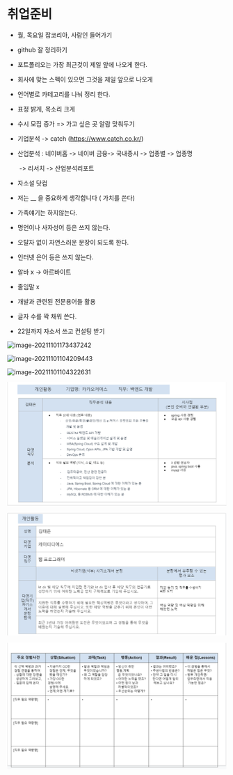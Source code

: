# 취업준비

- 월, 목요일  잡코리아, 사람인 들어가기

- github 잘 정리하기

- 포트폴리오는 가장 최근것이 제일 앞에 나오게 한다.

- 회사에 맞는 스펙이 있으면 그것을 제일 앞으로 나오게

- 언어별로 카테고리를 나눠 정리 한다.

- 표정 밝게, 목소리 크게

- 수시 모집 증가 => 가고 싶은 곳 알람 맞춰두기

- 기업분석 -> catch (https://www.catch.co.kr/)

- 산업분석 : 네이버홈 -> 네이버 금융-> 국내증시 -> 업종별 -> 업종명

  ​																-> 리서치 -> 산업분석리포트 

- 자소설 닷컴
- 저는 __ 을 중요하게 생각합니다 ( 가치를 쓴다) 
- 가족얘기는 하지않는다.
- 명언이나 사자성어 등은 쓰지 않는다.
- 오탈자 없이 자연스러운 문장이 되도록 한다.
- 인터넷 은어 등은 쓰지 않는다.
- 알바 x -> 아르바이트
- 줄임말 x
- 개발과 관련된 전문용어들 활용
- 글자 수를 꽉 채워 쓴다.
- 22일까지 자소서 쓰고 컨설팅 받기

![image-20211101173437242](C:/Users/%EA%B9%80%ED%83%9C%EC%9D%80/AppData/Roaming/Typora/typora-user-images/image-20211101173437242.png)





![image-20211101104209443](C:/Users/%EA%B9%80%ED%83%9C%EC%9D%80/AppData/Roaming/Typora/typora-user-images/image-20211101104209443.png)

![image-20211101104322631](C:/Users/%EA%B9%80%ED%83%9C%EC%9D%80/AppData/Roaming/Typora/typora-user-images/image-20211101104322631.png)

![image-20211102091044247](%EC%B7%A8%EC%97%85%EC%A4%80%EB%B9%84.assets/image-20211102091044247.png)

![image-20211102091112129](%EC%B7%A8%EC%97%85%EC%A4%80%EB%B9%84.assets/image-20211102091112129.png)

![image-20211102091135790](%EC%B7%A8%EC%97%85%EC%A4%80%EB%B9%84.assets/image-20211102091135790.png)
